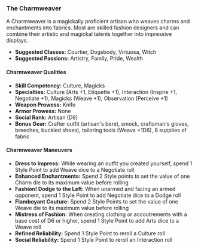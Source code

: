 ### The Charmweaver 

A Charmweaver is a magickally proficient artisan who weaves charms and
enchantments into fabrics. Most are skilled fashion designers and can
combine their artistic and magickal talents together into impressive
displays.

- **Suggested Classes:** Courtier, Dogsbody, Virtuosa, Witch
- **Suggested Passions:** Artistry, Family, Pride, Wealth

#### Charmweaver Qualities
- **Skill Competency:** Culture, Magicks
- **Specialties:** Culture (Arts +1, Etiquette +1), Interaction (Inspire +1, Negotiate +1), Magicks (Weave +1), Observation (Perceive +1)
- **Weapon Prowess:** Knife
- **Armor Prowess:** None
- **Social Rank:** Artisan (D8)
- **Bonus Gear:** Crafter outfit (artisan's beret, smock, craftsman's
  gloves, breeches, buckled shoes), tailoring tools (Weave +1D6), 8 supplies of fabric

#### Charmweaver Maneuvers

- **Dress to Impress:** While wearing an outfit you created yourself, spend 1 Style Point to add Weave dice to a Negotiate roll
- **Enhanced Enchantments:** Spend 2 Style points to set the value of one Charm die to its maximum value before rolling
- **Fashion\! Dodge to the Left:** When unarmed and facing an armed opponent, spend 1 Style Point to add Negotiate dice to a Dodge roll
- **Flamboyant Couture:** Spend 2 Style Points to set the value of one Weave die to its maximum value before rolling
- **Mistress of Fashion:** When creating clothing or accoutrements with a base cost of D6 or higher, spend 1 Style Point to add Arts dice to a Weave roll
- **Refined Reliability:** Spend 1 Style Point to reroll a Culture roll
- **Social Reliability:** Spend 1 Style Point to reroll an Interaction roll

